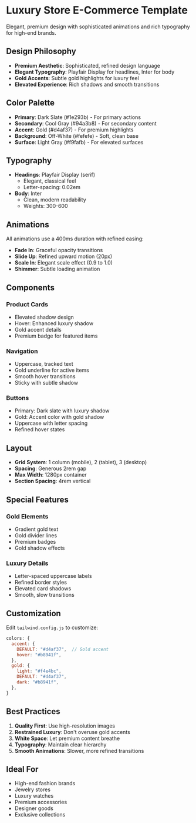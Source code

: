 # Luxury Store E-Commerce Template

Elegant, premium design with sophisticated animations and rich typography for high-end brands.

## Design Philosophy

- **Premium Aesthetic**: Sophisticated, refined design language
- **Elegant Typography**: Playfair Display for headlines, Inter for body
- **Gold Accents**: Subtle gold highlights for luxury feel
- **Elevated Experience**: Rich shadows and smooth transitions

## Color Palette

- **Primary**: Dark Slate (#1e293b) - For primary actions
- **Secondary**: Cool Gray (#94a3b8) - For secondary content
- **Accent**: Gold (#d4af37) - For premium highlights
- **Background**: Off-White (#fefefe) - Soft, clean base
- **Surface**: Light Gray (#f9fafb) - For elevated surfaces

## Typography

- **Headings**: Playfair Display (serif)
  - Elegant, classical feel
  - Letter-spacing: 0.02em
- **Body**: Inter
  - Clean, modern readability
  - Weights: 300-600

## Animations

All animations use a 400ms duration with refined easing:

- **Fade In**: Graceful opacity transitions
- **Slide Up**: Refined upward motion (20px)
- **Scale In**: Elegant scale effect (0.9 to 1.0)
- **Shimmer**: Subtle loading animation

## Components

### Product Cards
- Elevated shadow design
- Hover: Enhanced luxury shadow
- Gold accent details
- Premium badge for featured items

### Navigation
- Uppercase, tracked text
- Gold underline for active items
- Smooth hover transitions
- Sticky with subtle shadow

### Buttons
- Primary: Dark slate with luxury shadow
- Gold: Accent color with gold shadow
- Uppercase with letter spacing
- Refined hover states

## Layout

- **Grid System**: 1 column (mobile), 2 (tablet), 3 (desktop)
- **Spacing**: Generous 2rem gap
- **Max Width**: 1280px container
- **Section Spacing**: 4rem vertical

## Special Features

### Gold Elements
- Gradient gold text
- Gold divider lines
- Premium badges
- Gold shadow effects

### Luxury Details
- Letter-spaced uppercase labels
- Refined border styles
- Elevated card shadows
- Smooth, slow transitions

## Customization

Edit `tailwind.config.js` to customize:

```js
colors: {
  accent: {
    DEFAULT: "#d4af37",  // Gold accent
    hover: "#b8941f",
  },
  gold: {
    light: "#f4e4bc",
    DEFAULT: "#d4af37",
    dark: "#b8941f",
  },
}
```

## Best Practices

1. **Quality First**: Use high-resolution images
2. **Restrained Luxury**: Don't overuse gold accents
3. **White Space**: Let premium content breathe
4. **Typography**: Maintain clear hierarchy
5. **Smooth Animations**: Slower, more refined transitions

## Ideal For

- High-end fashion brands
- Jewelry stores
- Luxury watches
- Premium accessories
- Designer goods
- Exclusive collections
